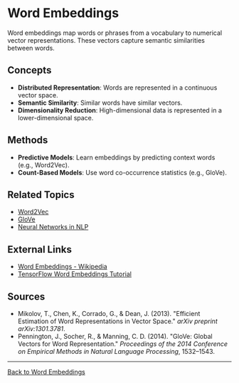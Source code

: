 # Word Embeddings

Word embeddings map words or phrases from a vocabulary to numerical vector representations. These vectors capture semantic similarities between words.

## Concepts

- **Distributed Representation**: Words are represented in a continuous vector space.
- **Semantic Similarity**: Similar words have similar vectors.
- **Dimensionality Reduction**: High-dimensional data is represented in a lower-dimensional space.

## Methods

- **Predictive Models**: Learn embeddings by predicting context words (e.g., Word2Vec).
- **Count-Based Models**: Use word co-occurrence statistics (e.g., GloVe).



## Related Topics

- [Word2Vec](Word2Vec.md)
- [GloVe](GloVe.md)
- [Neural Networks in NLP](../Neural-Networks-in-NLP.md)

## External Links

- [Word Embeddings - Wikipedia](https://en.wikipedia.org/wiki/Word_embedding)
- [TensorFlow Word Embeddings Tutorial](https://www.tensorflow.org/tutorials/text/word_embeddings)

## Sources

- Mikolov, T., Chen, K., Corrado, G., & Dean, J. (2013). "Efficient Estimation of Word Representations in Vector Space." *arXiv preprint arXiv:1301.3781*.
- Pennington, J., Socher, R., & Manning, C. D. (2014). "GloVe: Global Vectors for Word Representation." *Proceedings of the 2014 Conference on Empirical Methods in Natural Language Processing*, 1532–1543.

---

[Back to Word Embeddings](README.md)
